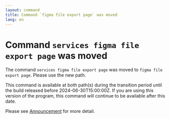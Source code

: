 ```yaml
---
layout: command
title: Command `figma file export page` was moved
lang: en
---
```


# Command `services figma file export page` was moved

The command `services figma file export page` was moved to `figma file export page`. Please use the new path.

This command is available at both path(s) during the transition period until the build released before 2024-06-30T15:00:00Z. If you are using this version of the program, this command will continue to be available after this date.

Please see [Announcement](https://github.com/watermint/toolbox/discussions/797) for more detail.


